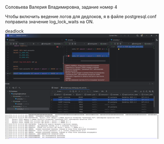Соловьева Валерия Владимировна, задание номер 4

Чтобы включить ведение логов для дедлоков, я в файле postgresql.conf поправила значение log_lock_waits на ON.

deadlock
![Добилась взаимоблокировки](https://github.com/LeraSolovieva/LeraSolo/blob/main/Практика/Картинки/дедлок.png)
![Логи](https://github.com/LeraSolovieva/LeraSolo/blob/main/Практика/Картинки/лог.png)

